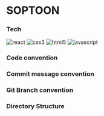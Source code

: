 # SOPTOON

### Tech
![react](https://img.shields.io/badge/-react-58c3ff?labelColor=white&logo=React)
![css3](https://img.shields.io/badge/-css3-white?labelColor=blue&logo=CSS3)
![html5](https://img.shields.io/badge/-html5-fe765a?labelColor=white&logo=HTML5)
![javascript](https://img.shields.io/badge/-javascript-ffd700?labelColor=white&logo=JavaScript)


### Code convention


### Commit message convention


### Git Branch convention


### Directory Structure

